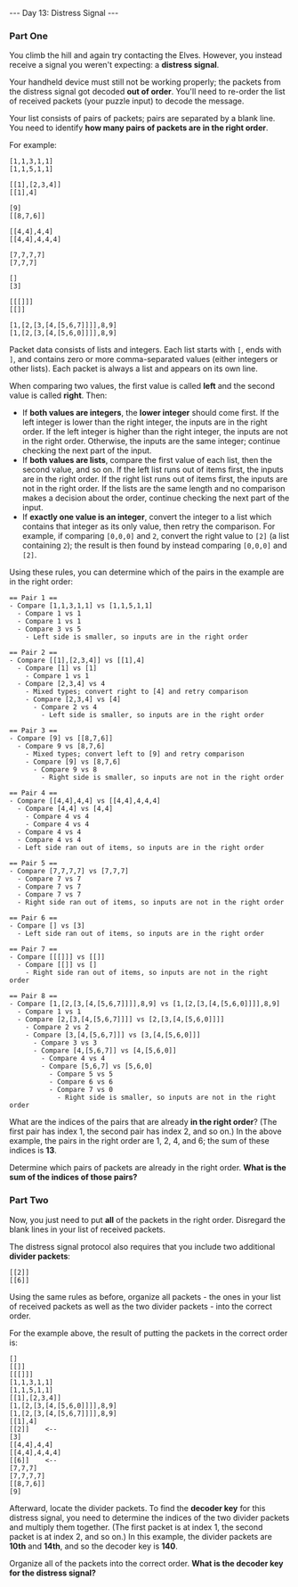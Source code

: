 --- Day 13: Distress Signal ---

### Part One
You climb the hill and again try contacting the Elves. However, you instead receive a signal you weren't expecting: a **distress signal**.

Your handheld device must still not be working properly; the packets from the distress signal got decoded **out of order**. You'll need to re-order the list of received packets (your puzzle input) to decode the message.

Your list consists of pairs of packets; pairs are separated by a blank line. You need to identify **how many pairs of packets are in the right order**.

For example:

```
[1,1,3,1,1]
[1,1,5,1,1]

[[1],[2,3,4]]
[[1],4]

[9]
[[8,7,6]]

[[4,4],4,4]
[[4,4],4,4,4]

[7,7,7,7]
[7,7,7]

[]
[3]

[[[]]]
[[]]

[1,[2,[3,[4,[5,6,7]]]],8,9]
[1,[2,[3,[4,[5,6,0]]]],8,9]
```

Packet data consists of lists and integers. Each list starts with `[`, ends with `]`, and contains zero or more comma-separated values (either integers or other lists). Each packet is always a list and appears on its own line.

When comparing two values, the first value is called **left** and the second value is called **right**. Then:

- If **both values are integers**, the **lower integer** should come first. If the left integer is lower than the right integer, the inputs are in the right order. If the left integer is higher than the right integer, the inputs are not in the right order. Otherwise, the inputs are the same integer; continue checking the next part of the input. 
- If **both values are lists**, compare the first value of each list, then the second value, and so on. If the left list runs out of items first, the inputs are in the right order. If the right list runs out of items first, the inputs are not in the right order. If the lists are the same length and no comparison makes a decision about the order, continue checking the next part of the input. 
- If **exactly one value is an integer**, convert the integer to a list which contains that integer as its only value, then retry the comparison. For example, if comparing `[0,0,0]` and `2`, convert the right value to `[2]` (a list containing `2`); the result is then found by instead comparing `[0,0,0]` and `[2]`.

Using these rules, you can determine which of the pairs in the example are in the right order:

```
== Pair 1 ==
- Compare [1,1,3,1,1] vs [1,1,5,1,1]
  - Compare 1 vs 1
  - Compare 1 vs 1
  - Compare 3 vs 5
    - Left side is smaller, so inputs are in the right order

== Pair 2 ==
- Compare [[1],[2,3,4]] vs [[1],4]
  - Compare [1] vs [1]
    - Compare 1 vs 1
  - Compare [2,3,4] vs 4
    - Mixed types; convert right to [4] and retry comparison
    - Compare [2,3,4] vs [4]
      - Compare 2 vs 4
        - Left side is smaller, so inputs are in the right order

== Pair 3 ==
- Compare [9] vs [[8,7,6]]
  - Compare 9 vs [8,7,6]
    - Mixed types; convert left to [9] and retry comparison
    - Compare [9] vs [8,7,6]
      - Compare 9 vs 8
        - Right side is smaller, so inputs are not in the right order

== Pair 4 ==
- Compare [[4,4],4,4] vs [[4,4],4,4,4]
  - Compare [4,4] vs [4,4]
    - Compare 4 vs 4
    - Compare 4 vs 4
  - Compare 4 vs 4
  - Compare 4 vs 4
  - Left side ran out of items, so inputs are in the right order

== Pair 5 ==
- Compare [7,7,7,7] vs [7,7,7]
  - Compare 7 vs 7
  - Compare 7 vs 7
  - Compare 7 vs 7
  - Right side ran out of items, so inputs are not in the right order

== Pair 6 ==
- Compare [] vs [3]
  - Left side ran out of items, so inputs are in the right order

== Pair 7 ==
- Compare [[[]]] vs [[]]
  - Compare [[]] vs []
    - Right side ran out of items, so inputs are not in the right order

== Pair 8 ==
- Compare [1,[2,[3,[4,[5,6,7]]]],8,9] vs [1,[2,[3,[4,[5,6,0]]]],8,9]
  - Compare 1 vs 1
  - Compare [2,[3,[4,[5,6,7]]]] vs [2,[3,[4,[5,6,0]]]]
    - Compare 2 vs 2
    - Compare [3,[4,[5,6,7]]] vs [3,[4,[5,6,0]]]
      - Compare 3 vs 3
      - Compare [4,[5,6,7]] vs [4,[5,6,0]]
        - Compare 4 vs 4
        - Compare [5,6,7] vs [5,6,0]
          - Compare 5 vs 5
          - Compare 6 vs 6
          - Compare 7 vs 0
            - Right side is smaller, so inputs are not in the right order
```

What are the indices of the pairs that are already **in the right order**? (The first pair has index 1, the second pair has index 2, and so on.) In the above example, the pairs in the right order are 1, 2, 4, and 6; the sum of these indices is **13**.

Determine which pairs of packets are already in the right order. **What is the sum of the indices of those pairs?**


### Part Two
Now, you just need to put **all** of the packets in the right order. Disregard the blank lines in your list of received packets.

The distress signal protocol also requires that you include two additional **divider packets**:

```
[[2]]
[[6]]
```

Using the same rules as before, organize all packets - the ones in your list of received packets as well as the two divider packets - into the correct order.

For the example above, the result of putting the packets in the correct order is:

```
[]
[[]]
[[[]]]
[1,1,3,1,1]
[1,1,5,1,1]
[[1],[2,3,4]]
[1,[2,[3,[4,[5,6,0]]]],8,9]
[1,[2,[3,[4,[5,6,7]]]],8,9]
[[1],4]
[[2]]    <--
[3]
[[4,4],4,4]
[[4,4],4,4,4]
[[6]]    <--
[7,7,7]
[7,7,7,7]
[[8,7,6]]
[9]
```

Afterward, locate the divider packets. To find the **decoder key** for this distress signal, you need to determine the indices of the two divider packets and multiply them together. (The first packet is at index 1, the second packet is at index 2, and so on.) In this example, the divider packets are **10th** and **14th**, and so the decoder key is **140**.

Organize all of the packets into the correct order. **What is the decoder key for the distress signal?**
